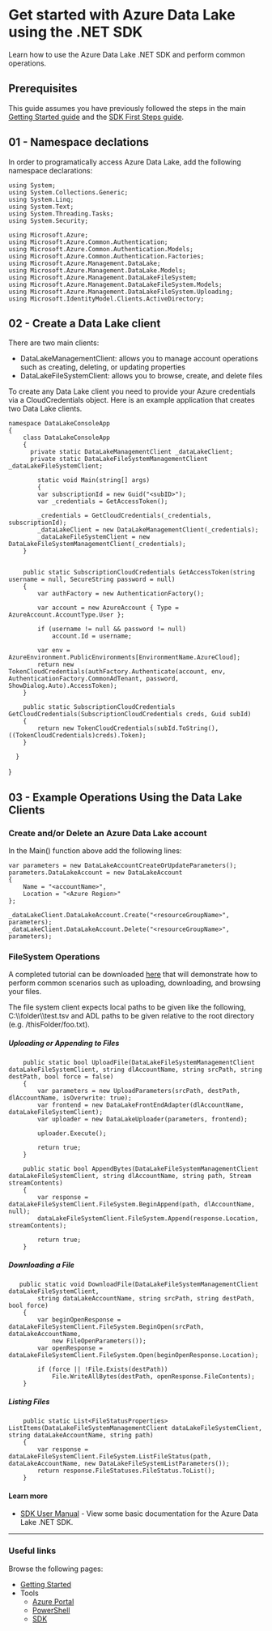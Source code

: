 # Get started with Azure Data Lake using the .NET SDK 

Learn how to use the Azure Data Lake .NET SDK and perform common operations.  

## Prerequisites

This guide assumes you have previously followed the steps in the main [Getting Started guide](../GettingStarted.md) and the [SDK First Steps guide](FirstSteps.md).

## 01 - Namespace declations
In order to programatically access Azure Data Lake, add the following namespace declarations:

    using System;
    using System.Collections.Generic;
    using System.Linq;
    using System.Text;
    using System.Threading.Tasks;
    using System.Security;
    
    using Microsoft.Azure;
    using Microsoft.Azure.Common.Authentication;
    using Microsoft.Azure.Common.Authentication.Models;
    using Microsoft.Azure.Common.Authentication.Factories;
    using Microsoft.Azure.Management.DataLake;
    using Microsoft.Azure.Management.DataLake.Models;
    using Microsoft.Azure.Management.DataLakeFileSystem;
    using Microsoft.Azure.Management.DataLakeFileSystem.Models;
    using Microsoft.Azure.Management.DataLakeFileSystem.Uploading;
    using Microsoft.IdentityModel.Clients.ActiveDirectory;

## 02 - Create a Data Lake client

There are two main clients:
* DataLakeManagementClient: allows you to manage account operations such as creating, deleting, or updating properties
* DataLakeFileSystemClient: allows you to browse, create, and delete files

To create any Data Lake client you need to provide your Azure credentials via a CloudCredentials object.  Here is an example application that creates two Data Lake clients.

    namespace DataLakeConsoleApp
    {
        class DataLakeConsoleApp
        {
          private static DataLakeManagementClient _dataLakeClient;
          private static DataLakeFileSystemManagementClient _dataLakeFileSystemClient;
          
	        static void Main(string[] args)
	        {
		    var subscriptionId = new Guid("<subID>");
		    var _credentials = GetAccessToken();

		    _credentials = GetCloudCredentials(_credentials, subscriptionId);
		    _dataLakeClient = new DataLakeManagementClient(_credentials);
		    _dataLakeFileSystemClient = new DataLakeFileSystemManagementClient(_credentials);
		}
   

        public static SubscriptionCloudCredentials GetAccessToken(string username = null, SecureString password = null)
        {
            var authFactory = new AuthenticationFactory();

            var account = new AzureAccount { Type = AzureAccount.AccountType.User };

            if (username != null && password != null)
                account.Id = username;

            var env = AzureEnvironment.PublicEnvironments[EnvironmentName.AzureCloud];
            return new TokenCloudCredentials(authFactory.Authenticate(account, env, AuthenticationFactory.CommonAdTenant, password, ShowDialog.Auto).AccessToken);
        }

        public static SubscriptionCloudCredentials GetCloudCredentials(SubscriptionCloudCredentials creds, Guid subId)
        {
            return new TokenCloudCredentials(subId.ToString(), ((TokenCloudCredentials)creds).Token);
        }

      }
   }

## 03 - Example Operations Using the Data Lake Clients 

### Create and/or Delete an Azure Data Lake account

In the Main() function above add the following lines:

	var parameters = new DataLakeAccountCreateOrUpdateParameters();
	parameters.DataLakeAccount = new DataLakeAccount
	{
		Name = "<accountName>",
		Location = "<Azure Region>"
	};
	
	_dataLakeClient.DataLakeAccount.Create("<resourceGroupName>", parameters);
	_dataLakeClient.DataLakeAccount.Delete("<resourceGroupName>", parameters);

### FileSystem Operations

A completed tutorial can be downloaded [here](src/) that will demonstrate how to perform common scenarios such as uploading, downloading, and browsing your files.

The file system client expects local paths to be given like the following, C:\\\folder\\\test.tsv and ADL paths to be given relative to the root directory (e.g. /thisFolder/foo.txt).
            
##### Uploading or Appending to Files

        public static bool UploadFile(DataLakeFileSystemManagementClient dataLakeFileSystemClient, string dlAccountName, string srcPath, string destPath, bool force = false)
        {
            var parameters = new UploadParameters(srcPath, destPath, dlAccountName, isOverwrite: true);
            var frontend = new DataLakeFrontEndAdapter(dlAccountName, dataLakeFileSystemClient);
            var uploader = new DataLakeUploader(parameters, frontend);

            uploader.Execute();

            return true;
        }

        public static bool AppendBytes(DataLakeFileSystemManagementClient dataLakeFileSystemClient, string dlAccountName, string path, Stream streamContents)
        {
            var response = dataLakeFileSystemClient.FileSystem.BeginAppend(path, dlAccountName, null);
            dataLakeFileSystemClient.FileSystem.Append(response.Location, streamContents);

            return true;
        }
    
##### Downloading a File

       public static void DownloadFile(DataLakeFileSystemManagementClient dataLakeFileSystemClient,
            string dataLakeAccountName, string srcPath, string destPath, bool force)
        {
            var beginOpenResponse = dataLakeFileSystemClient.FileSystem.BeginOpen(srcPath, dataLakeAccountName,
                new FileOpenParameters());
            var openResponse = dataLakeFileSystemClient.FileSystem.Open(beginOpenResponse.Location);

            if (force || !File.Exists(destPath))
                File.WriteAllBytes(destPath, openResponse.FileContents);
        }

##### Listing Files

        public static List<FileStatusProperties> ListItems(DataLakeFileSystemManagementClient dataLakeFileSystemClient, string dataLakeAccountName, string path)
        {
            var response = dataLakeFileSystemClient.FileSystem.ListFileStatus(path, dataLakeAccountName, new DataLakeFileSystemListParameters());
            return response.FileStatuses.FileStatus.ToList();
        }

#### Learn more
* [SDK User Manual](UserManual.md) - View some basic documentation for the Azure Data Lake .NET SDK.

------------

### Useful links

Browse the following pages:

* [Getting Started](../GettingStarted.md)
* Tools
    * [Azure Portal](../AzurePortal/FirstSteps.md)
    * [PowerShell](../PowerShell/FirstSteps.md)
    * [SDK](../SDK/FirstSteps.md)
